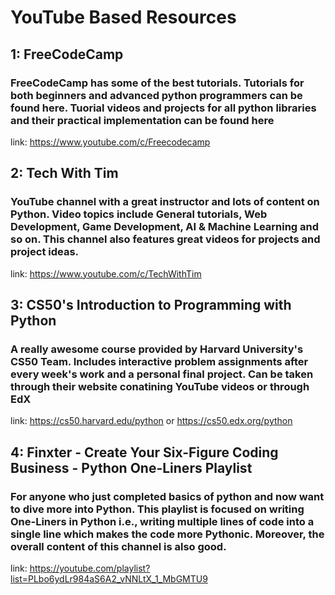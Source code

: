 # YouTube Based Resources

## 1: FreeCodeCamp
### FreeCodeCamp has some of the best tutorials. Tutorials for both beginners and advanced python programmers can be found here. Tuorial videos and projects for all python libraries and their practical implementation can be found here
link: https://www.youtube.com/c/Freecodecamp

## 2: Tech With Tim
### YouTube channel with a great instructor and lots of content on Python. Video topics include General tutorials, Web Development, Game Development, AI & Machine Learning and so on. This channel also features great videos for projects and project ideas.
link: https://www.youtube.com/c/TechWithTim

## 3: CS50's Introduction to Programming with Python
### A really awesome course provided by Harvard University's CS50 Team. Includes interactive problem assignments after every week's work and a personal final project. Can be taken through their website conatining YouTube videos or through EdX
link: https://cs50.harvard.edu/python or https://cs50.edx.org/python

## 4: Finxter - Create Your Six-Figure Coding Business - Python One-Liners Playlist
### For anyone who just completed basics of python and now want to dive more into Python. This playlist is focused on writing One-Liners in Python i.e., writing multiple lines of code into a single line which makes the code more Pythonic. Moreover, the overall content of this channel is also good.
link: https://youtube.com/playlist?list=PLbo6ydLr984aS6A2_vNNLtX_1_MbGMTU9

